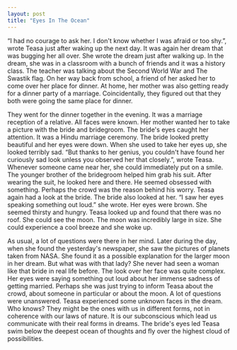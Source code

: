 ```yaml
---
layout: post
title: "Eyes In The Ocean"
---
```

“I had no courage to ask her. I don't know whether I was afraid or too shy.”, wrote Teasa just after waking up the next day. It was again her dream that was bugging her all over. She wrote the dream just after walking up. In the dream, she was in a classroom with a bunch of friends and it was a history class. The teacher was talking about the Second World War and The Swastik flag. On her way back from school, a friend of her asked her to come over her place for dinner. At home, her mother was also getting ready for a dinner party of a marriage. Coincidentally, they figured out that they both were going the same place for dinner. 

They went for the dinner together in the evening. It was a marriage reception of a relative. All faces were known. Her mother wanted her to take a picture with the bride and bridegroom. The bride's eyes caught her attention. It was a Hindu marriage ceremony. The bride looked pretty beautiful and her eyes were down. When she used to take her eyes up, she looked terribly sad. “But thanks to her genius, you couldn't have found her curiously sad look unless you observed her that closely.”, wrote Teasa. Whenever someone came near her, she could immediately put on a smile. The younger brother of the bridegroom helped him grab his suit. After wearing the suit, he looked here and there. He seemed obsessed with something. Perhaps the crowd was the reason behind his worry. Teasa again had a look at the bride. The bride also looked at her. “I saw her eyes speaking something out loud.” she wrote. Her eyes were brown. She seemed thirsty and hungry. Teasa looked up and found that there was no roof. She could see the moon. The moon was incredibly large in size. She could experience a cool breeze and she woke up.

As usual, a lot of questions were there in her mind. Later during the day, when she found the yesterday's newspaper, she saw the pictures of planets taken from NASA. She found it as a  possible explanation for the larger moon in her dream. But what was with that lady? She never had seen a woman like that bride in real life before. The look over her face was quite complex. Her eyes were saying something out loud about her immense sadness of getting married. Perhaps she was just trying to inform Teasa about the crowd, about someone in particular or about the moon. A lot of questions were unanswered. Teasa experienced some unknown faces in the dream. Who knows? They might be the ones with us in different forms, not in coherence with our laws of nature. It is our subconscious which lead us communicate with their real forms in dreams. The bride's eyes led Teasa swim below the deepest ocean of thoughts and fly over the highest cloud of possibilities. 
